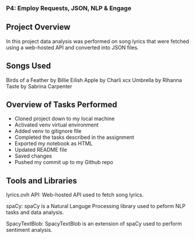 ### **P4: Employ Requests, JSON, NLP & Engage**

## **Project Overview**
In this project data analysis was performed on song lyrics that were fetched using a web-hosted API and converted into JSON files.

## **Songs Used**
Birds of a Feather by Billie Eilish
Apple by Charli xcx
Umbrella by Rihanna
Taste by Sabrina Carpenter

## **Overview of Tasks Performed**
* Cloned project down to my local machine
* Activated venv virtual environment
* Added venv to gitignore file
* Completed the tasks described in the assignment
* Exported my notebook as HTML
* Updated README file
* Saved changes
* Pushed my commit up to my Github repo

## **Tools and Libraries**
lyrics.ovh API: Web-hosted API used to fetch song lyrics.

spaCy: spaCy is a Natural Languge Processing library used to peform NLP tasks and data analysis.

SpacyTextBlob: SpacyTextBlob is an extension of spaCy used to perform sentiment analysis.

